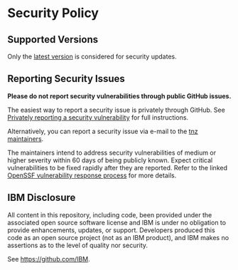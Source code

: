 # Security Policy

## Supported Versions

Only the [latest version](https://github.com/IBM/tnz/releases/latest
) is considered for security
updates.

## Reporting Security Issues

**Please do not report security vulnerabilities through public GitHub
issues.**

The easiest way to report a security issue is privately through GitHub.
See [Privately reporting a security vulnerability](
https://docs.github.com/code-security/security-advisories/guidance-on-reporting-and-writing-information-about-vulnerabilities/privately-reporting-a-security-vulnerability#privately-reporting-a-security-vulnerability
) for full instructions.

Alternatively, you can report a security issue via e-mail to the
[tnz maintainers](https://github.com/IBM/tnz/blob/main/MAINTAINERS.md).

The maintainers intend to address security vulnerabilities of medium or
higher severity within 60 days of being publicly known. Expect critical
vulnerabilities to be fixed rapidly after they are reported. Refer to
the linked [OpenSSF vulnerability response process](
https://github.com/ossf/oss-vulnerability-guide/blob/main/maintainer-guide.md#apply-the-vulnerability-response-process
) for more details.

## IBM Disclosure

All content in this repository, including code, been provided under the
associated open source software license and IBM is under no obligation
to provide enhancements, updates, or support. Developers produced this
code as an open source project (not as an IBM product), and IBM makes no
assertions as to the level of quality nor security.

See https://github.com/IBM.
